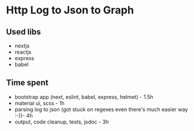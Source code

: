 # Http Log to Json to Graph

## Used libs
- nextjs
- reactjs
- express
- babel

## Time spent
- bootstrap app (next, eslint, babel, express, helmet) - 1.5h
- material ui, scss - 1h
- parsing log to json (got stuck on regexes even there's much easier way :-))- 4h
- output, code cleanup, tests, jsdoc - 3h